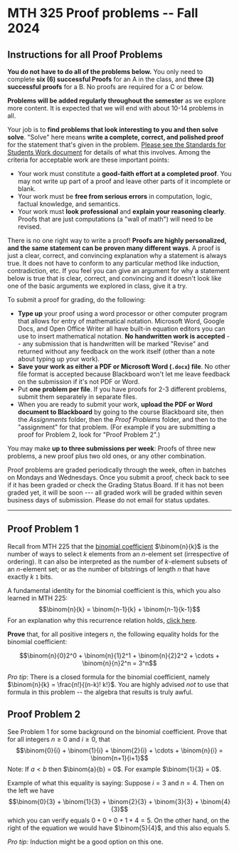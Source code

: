 # MTH 325 Proof problems -- Fall 2024

## Instructions for all Proof Problems 

**You do not have to do all of the problems below.** You only need to complete **six (6) successful Proofs** for an A in the class, and **three (3) successful proofs** for a B. No proofs are required for a C or below. 

**Problems will be added regularly throughout the semester** as we explore more content. It is expected that we will end with about 10-14 problems in all. 

Your job is to **find problems that look interesting to you and then solve solve**. "Solve" here means **write a complete, correct, and polished proof** for the statement that's given in the problem. [Please see the Standards for Students Work document](https://github.com/RobertTalbert/discretecs/blob/master/MTH325-Fall2024/course-docs/Standards%20for%20Student%20Work%20W24.md) for details of what this involves. Among the criteria for acceptable work are these important points: 

- Your work must constitute a **good-faith effort at a completed proof**. You may not write up part of a proof and leave other parts of it incomplete or blank. 
- Your work must be **free from serious errors** in computation, logic, factual knowledge, and semantics. 
- Your work must **look professional** and **explain your reasoning clearly**. Proofs that are just computations (a "wall of math") will need to be revised. 

There is no one right way to write a proof! **Proofs are highly personalized, and the same statement can be proven many different ways**. A proof is just a clear, correct, and convincing explanation why a statement is always true. It does not have to conform to any particular method like induction, contradiction, etc. If you feel you can give an argument for why a statement below is true that is clear, correct, and convincing and it doesn't look like one of the basic arguments we explored in class, give it a try. 

To submit a proof for grading, do the following: 

- **Type up** your proof using a word processor or other computer program that allows for entry of mathematical notation. Microsoft Word, Google Docs, and Open Office Writer all have built-in equation editors you can use to insert mathematical notation. **No handwritten work is accepted** -- any submission that is handwritten will be marked "Revise" and returned without any feedback on the work itself (other than a note about typing up your work). 
- **Save your work as either a PDF or Microsoft Word (`.docx`) file**. No other file format is accepted because Blackboard won't let me leave feedback on the submission if it's not PDF or Word. 
- Put **one problem per file**. If you have proofs for 2-3 different problems, submit them separately in separate files. 
- When you are ready to submit your work, **upload the PDF or Word document to Blackboard** by going to the course Blackboard site, then the *Assignments* folder, then the *Proof Problems* folder, and then to the "assignment" for that problem. (For example if you are submitting a proof for Problem 2, look for "Proof Problem 2".) 

You may make **up to three submissions per week**: Proofs of three new problems, a new proof plus two old ones, or any other combination. 

Proof problems are graded periodically through the week, often in batches on Mondays and Wednesdays. Once you submit a proof, check back to see if it has been graded or check the Grading Status Board. If it has not been graded yet, it will be soon --- all graded work will be graded within seven business days of submission. Please do not email for status updates. 




---

## Proof Problem 1

Recall from MTH 225 that the [binomial coefficient](https://publish.obsidian.md/discretecs/Combinatorics/Binomial+coefficient) $\binom{n}{k}$ is the number of ways to select $k$ elements from an $n$-element set (irrespective of ordering). It can also be interpreted as the number of $k$-element subsets of an $n$-element set; or as the number of bitstrings of length $n$ that have exactly $k$ `1` bits. 

A fundamental identity for the binomial coefficient is this, which you also learned in MTH 225: 
$$\binom{n}{k} = \binom{n-1}{k} + \binom{n-1}{k-1}$$
For an explanation why this recurrence relation holds, [click here](https://vimeo.com/714228899).

**Prove** that, for all positive integers $n$, the following equality holds for the binomial coefficient: 

$$\binom{n}{0}2^0 + \binom{n}{1}2^1 + \binom{n}{2}2^2 + \cdots + \binom{n}{n}2^n = 3^n$$

*Pro tip*: There is a closed formula for the binomial coefficient, namely $\binom{n}{k} = \frac{n!}{(n-k)! k!}$. You are highly advised *not* to use that formula in this problem -- the algebra that results is truly awful. 



## Proof Problem 2

See Problem 1 for some background on the binomial coefficient. Prove that for all integers $n \geq 0$ and $i \geq 0$, that 
$$\binom{0}{i} + \binom{1}{i} + \binom{2}{i} + \cdots + \binom{n}{i} = \binom{n+1}{i+1}$$
Note: If $a < b$ then $\binom{a}{b} = 0$. For example $\binom{1}{3} = 0$. 


Example of what this equality is saying: Suppose $i = 3$ and $n=4$. Then on the left we have
$$\binom{0}{3} + \binom{1}{3} + \binom{2}{3} + \binom{3}{3} + \binom{4}{3}$$
which you can verify equals $0 + 0 + 0 + 1 + 4 = 5$. On the other hand, on the right of the equation we would have $\binom{5}{4}$, and this also equals $5$. 

*Pro tip:* Induction might be a good option on this one. 